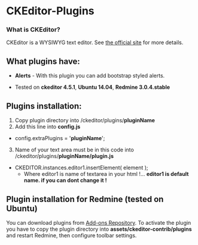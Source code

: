 # CKEditor-Plugins

### What is CKEditor?

CKEditor is a WYSIWYG text editor. See [the official site](http://ckeditor.com/) for more details.


## What plugins have:
* **Alerts** -  With this plugin you can add bootstrap styled alerts.

- Tested on **ckeditor 4.5.1**, **Ubuntu 14.04**, **Redmine 3.0.4.stable**

## Plugins installation:
1. Copy plugin directory into /ckeditor/plugins/**pluginName**
2. Add this line into **config.js**
 * config.extraPlugins = '**pluginName**';
3. Name of your text area must be in this code into /ckeditor/plugins/**pluginName/plugin.js** 
 * CKEDITOR.instances.editor1.insertElement( element );
   * Where editor1 is name of textarea in your html !... **editor1 is default name. if you can dont change it !**

## Plugin installation for Redmine (tested on **Ubuntu**)
You can download plugins from [Add-ons Repository](http://ckeditor.com/addons/plugins/all). To activate the plugin you have to copy the plugin directory into **assets/ckeditor-contrib/plugins** and restart Redmine, then configure toolbar settings.
